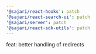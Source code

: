 ```yaml
---
'@sajari/react-hooks': patch
'@sajari/react-search-ui': patch
'@sajari/server': patch
'@sajari/react-sdk-utils': patch
---
```


feat: better handling of redirects
